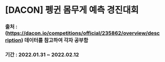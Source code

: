 # [DACON] 펭귄 몸무게 예측 경진대회
### 출처 : (https://dacon.io/competitions/official/235862/overview/description) 데이터를 참고하여 각자 공부함
### 기간 : 2022.01.31 ~ 2022.02.12
